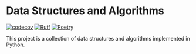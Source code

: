 # Data Structures and Algorithms

[![codecov](https://codecov.io/github/romankurakin/data-structures-and-algorithms/graph/badge.svg?token=IECMLH4KLT)](https://codecov.io/github/romankurakin/data-structures-and-algorithms)
[![Ruff](https://img.shields.io/endpoint?url=https://raw.githubusercontent.com/astral-sh/ruff/main/assets/badge/v2.json)](https://github.com/astral-sh/ruff)
[![Poetry](https://img.shields.io/endpoint?url=https://python-poetry.org/badge/v0.json)](https://github.com/python-poetry/poetry)

This project is a collection of data structures and algorithms implemented in Python.
